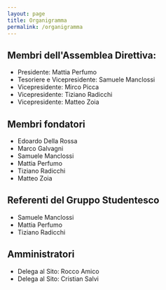 ```yaml
---
layout: page
title: Organigramma
permalink: /organigramma
---
```

## Membri dell'Assemblea Direttiva:
- Presidente: Mattia Perfumo
- Tesoriere e Vicepresidente: Samuele Manclossi
- Vicepresidente: Mirco Picca
- Vicepresidente: Tiziano Radicchi
- Vicepresidente: Matteo Zoia

## Membri fondatori
- Edoardo Della Rossa
- Marco Galvagni
- Samuele Manclossi
- Mattia Perfumo
- Tiziano Radicchi
- Matteo Zoia

## Referenti del Gruppo Studentesco
- Samuele Manclossi
- Mattia Perfumo
- Tiziano Radicchi

## Amministratori
- Delega al Sito: Rocco Amico
- Delega al Sito: Cristian Salvi